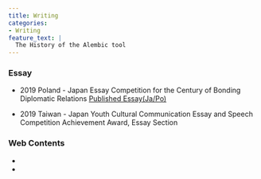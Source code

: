 ```yaml
---
title: Writing
categories:
- Writing
feature_text: |
  The History of the Alembic tool
---
```

### Essay
* 2019 Poland - Japan Essay Competition for the Century of Bonding Diplomatic Relations 
[Published Essay(Ja/Po)](https://jpya.or.jp/ja/essaybook100yearanniversary/?fbclid=IwAR0SzSx6VSCblIBN87oWfzb3dBsDzXmn62247LG3Td8FlcD9IZtXoyF9ZrU)

* 2019 Taiwan - Japan Youth Cultural Communication Essay and Speech Competition
Achievement Award, Essay Section

### Web Contents
*

*
